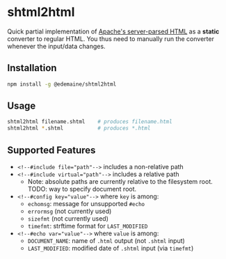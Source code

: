 # shtml2html

Quick partial implementation of
[Apache's server-parsed HTML](https://httpd.apache.org/docs/current/mod/mod_include.html)
as a **static** converter to regular HTML.
You thus need to manually run the converter whenever the input/data changes.

## Installation

```sh
npm install -g @edemaine/shtml2html
```

## Usage

```sh
shtml2html filename.shtml    # produces filename.html
shtml2html *.shtml           # produces *.html
```

## Supported Features

* `<!--#include file="path"-->` includes a non-relative path
* `<!--#include virtual="path"-->` includes a relative path
  * Note: absolute paths are currently relative to the filesystem root.
    TODO: way to specify document root.
* `<!--#config key="value"-->` where `key` is among:
  * `echomsg`: message for unsupported `#echo`
  * `errormsg` (not currently used)
  * `sizefmt` (not currently used)
  * `timefmt`: strftime format for `LAST_MODIFIED`
* `<!--#echo var="value"-->` where `value` is among:
  * `DOCUMENT_NAME`: name of `.html` output (not `.shtml` input)
  * `LAST_MODIFIED`: modified date of `.shtml` input (via `timefmt`)
